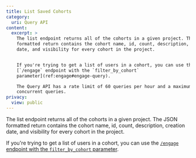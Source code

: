 ```yaml
---
title: List Saved Cohorts
category:
  uri: Query API
content:
  excerpt: >
    The list endpoint returns all of the cohorts in a given project. The JSON
    formatted return contains the cohort name, id, count, description, creation
    date, and visibility for every cohort in the project.


    If you're trying to get a list of users in a cohort, you can use the
    [`/engage` endpoint with the `filter_by_cohort`
    parameter](ref:engage#engage-query).

    The Query API has a rate limit of 60 queries per hour and a maximum of 5
    concurrent queries.
privacy:
  view: public
---
```

The list endpoint returns all of the cohorts in a given project. The JSON formatted return contains the cohort name, id, count, description, creation date, and visibility for every cohort in the project.

If you're trying to get a list of users in a cohort, you can use the [`/engage` endpoint with the `filter_by_cohort` parameter](ref:engage#engage-query).
